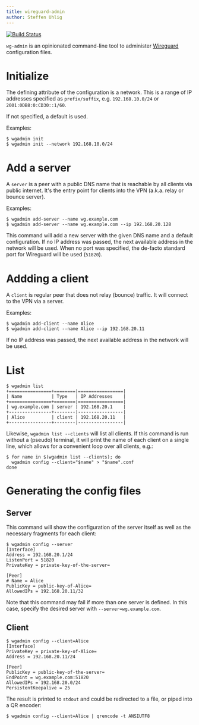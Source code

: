 ```yaml
---
title: wireguard-admin
author: Steffen Uhlig
---
```


[![Build Status](https://travis-ci.org/suhlig/wireguard-admin.svg?branch=master)](https://travis-ci.org/suhlig/wireguard-admin)

`wg-admin` is an opinionated command-line tool to administer [Wireguard](https://www.wireguard.com/) configuration files.

# Initialize

The defining attribute of the configuration is a network. This is a range of IP addresses specified as `prefix/suffix`, e.g. `192.168.10.0/24` or `2001:0DB8:0:CD30::1/60`.

If not specified, a default is used.

Examples:

```command
$ wgadmin init
$ wgadmin init --network 192.168.10.0/24
```

# Add a server

A `server` is a peer with a public DNS name that is reachable by all clients via public internet. It's the entry point for clients into the VPN (a.k.a. relay or bounce server).

Examples:

```command
$ wgadmin add-server --name wg.example.com
$ wgadmin add-server --name wg.example.com --ip 192.168.20.128
```

This command will add a new server with the given DNS name and a default configuration. If no IP address was passed, the next available address in the network will be used. When no port was specified, the de-facto standard port for Wireguard will be used (`51820`).

# Addding a client

A `client` is regular peer that does not relay (bounce) traffic. It will connect to the VPN via a server.

Examples:

```command
$ wgadmin add-client --name Alice
$ wgadmin add-client --name Alice --ip 192.168.20.11
```

If no IP address was passed, the next available address in the network will be used.

# List

```command
$ wgadmin list
+================+========|=================|
| Name           | Type   | IP Addresses    |
+================+========|=================|
| wg.example.com | server | 192.168.20.1    |
+----------------+--------|-----------------|
| Alice          | client | 192.168.20.11   |
+----------------+--------|-----------------|
```

Likewise, `wgadmin list --clients` will list all clients. If this command is run without a (pseudo) terminal, it will print the name of each client on a single line, which allows for a convenient loop over all clients, e.g.:

```command
$ for name in $(wgadmin list --clients); do
  wgadmin config --client="$name" > "$name".conf
done
```

# Generating the config files

## Server

This command will show the configuration of the server itself as well as the necessary fragments for each client:

```command
$ wgadmin config --server
[Interface]
Address = 192.168.20.1/24
ListenPort = 51820
PrivateKey = private-key-of-the-server=

[Peer]
# Name = Alice
PublicKey = public-key-of-Alice=
AllowedIPs = 192.168.20.11/32
```

Note that this command may fail if more than one server is defined. In this case, specify the desired server with `--server=wg.example.com`.

## Client

```command
$ wgadmin config --client=Alice
[Interface]
PrivateKey = private-key-of-Alice=
Address = 192.168.20.11/24

[Peer]
PublicKey = public-key-of-the-server=
EndPoint = wg.example.com:51820
AllowedIPs = 192.168.20.0/24
PersistentKeepalive = 25
```

The result is printed to `stdout` and could be redirected to a file, or piped into a QR encoder:

```command
$ wgadmin config --client=Alice | qrencode -t ANSIUTF8
```
